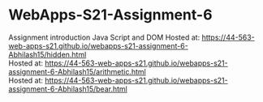 # WebApps-S21-Assignment-6
Assignment introduction Java Script and DOM
Hosted at: <https://44-563-web-apps-s21.github.io/webapps-s21-assignment-6-Abhilash15/hidden.html><br>
Hosted at: <https://44-563-web-apps-s21.github.io/webapps-s21-assignment-6-Abhilash15/arithmetic.html><br>
Hosted at: <https://44-563-web-apps-s21.github.io/webapps-s21-assignment-6-Abhilash15/bear.html><br>
